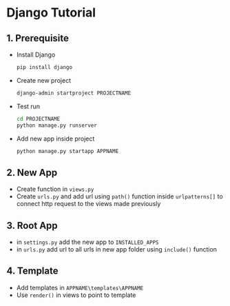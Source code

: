 # Django Tutorial
## 1. Prerequisite
- Install Django
    ```sh
    pip install django
    ```
- Create new project
    ```sh
    django-admin startproject PROJECTNAME
    ```
- Test run
    ```sh
    cd PROJECTNAME
    python manage.py runserver
    ```
- Add new app inside project
    ```sh
    python manage.py startapp APPNAME
## 2. New App
- Create function in `views.py`  
- Create `urls.py` and add url using `path()` function inside `urlpatterns[]` to connect http request to the views made previously
## 3. Root App
- in `settings.py` add the new app to `INSTALLED_APPS`
- in `urls.py` add url to all urls in new app folder using `include()` function
## 4. Template
- Add templates in `APPNAME\templates\APPNAME`
- Use `render()` in views to point to template
